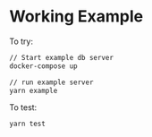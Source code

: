 # Working Example

To try:

```sh
// Start example db server
docker-compose up

// run example server
yarn example
```

To test:

```sh
yarn test

```
